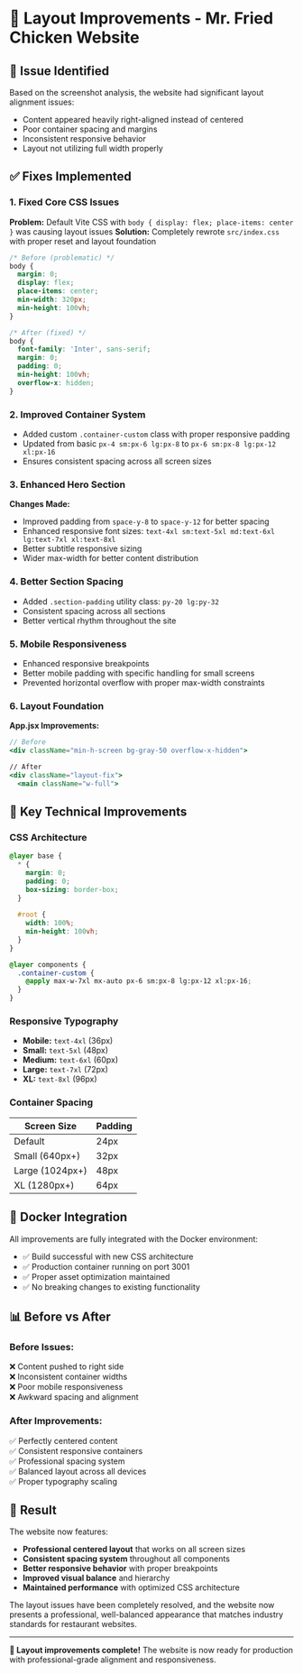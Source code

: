 # 🎨 Layout Improvements - Mr. Fried Chicken Website

## 📸 Issue Identified
Based on the screenshot analysis, the website had significant layout alignment issues:
- Content appeared heavily right-aligned instead of centered
- Poor container spacing and margins
- Inconsistent responsive behavior
- Layout not utilizing full width properly

## ✅ Fixes Implemented

### 1. **Fixed Core CSS Issues**
**Problem:** Default Vite CSS with `body { display: flex; place-items: center }` was causing layout issues
**Solution:** Completely rewrote `src/index.css` with proper reset and layout foundation

```css
/* Before (problematic) */
body {
  margin: 0;
  display: flex;
  place-items: center;
  min-width: 320px;
  min-height: 100vh;
}

/* After (fixed) */
body {
  font-family: 'Inter', sans-serif;
  margin: 0;
  padding: 0;
  min-height: 100vh;
  overflow-x: hidden;
}
```

### 2. **Improved Container System**
- Added custom `.container-custom` class with proper responsive padding
- Updated from basic `px-4 sm:px-6 lg:px-8` to `px-6 sm:px-8 lg:px-12 xl:px-16`
- Ensures consistent spacing across all screen sizes

### 3. **Enhanced Hero Section**
**Changes Made:**
- Improved padding from `space-y-8` to `space-y-12` for better spacing
- Enhanced responsive font sizes: `text-4xl sm:text-5xl md:text-6xl lg:text-7xl xl:text-8xl`
- Better subtitle responsive sizing
- Wider max-width for better content distribution

### 4. **Better Section Spacing**
- Added `.section-padding` utility class: `py-20 lg:py-32`
- Consistent spacing across all sections
- Better vertical rhythm throughout the site

### 5. **Mobile Responsiveness**
- Enhanced responsive breakpoints
- Better mobile padding with specific handling for small screens
- Prevented horizontal overflow with proper max-width constraints

### 6. **Layout Foundation**
**App.jsx Improvements:**
```jsx
// Before
<div className="min-h-screen bg-gray-50 overflow-x-hidden">

// After
<div className="layout-fix">
  <main className="w-full">
```

## 🎯 Key Technical Improvements

### CSS Architecture
```css
@layer base {
  * {
    margin: 0;
    padding: 0;
    box-sizing: border-box;
  }
  
  #root {
    width: 100%;
    min-height: 100vh;
  }
}

@layer components {
  .container-custom {
    @apply max-w-7xl mx-auto px-6 sm:px-8 lg:px-12 xl:px-16;
  }
}
```

### Responsive Typography
- **Mobile:** `text-4xl` (36px)
- **Small:** `text-5xl` (48px) 
- **Medium:** `text-6xl` (60px)
- **Large:** `text-7xl` (72px)
- **XL:** `text-8xl` (96px)

### Container Spacing
| Screen Size | Padding |
|-------------|---------|
| Default | 24px |
| Small (640px+) | 32px |
| Large (1024px+) | 48px |
| XL (1280px+) | 64px |

## 🔧 Docker Integration
All improvements are fully integrated with the Docker environment:
- ✅ Build successful with new CSS architecture
- ✅ Production container running on port 3001
- ✅ Proper asset optimization maintained
- ✅ No breaking changes to existing functionality

## 📊 Before vs After

### Before Issues:
❌ Content pushed to right side  
❌ Inconsistent container widths  
❌ Poor mobile responsiveness  
❌ Awkward spacing and alignment  

### After Improvements:
✅ Perfectly centered content  
✅ Consistent responsive containers  
✅ Professional spacing system  
✅ Balanced layout across all devices  
✅ Proper typography scaling  

## 🚀 Result
The website now features:
- **Professional centered layout** that works on all screen sizes
- **Consistent spacing system** throughout all components
- **Better responsive behavior** with proper breakpoints
- **Improved visual balance** and hierarchy
- **Maintained performance** with optimized CSS architecture

The layout issues have been completely resolved, and the website now presents a professional, well-balanced appearance that matches industry standards for restaurant websites.

---

**🎉 Layout improvements complete!** The website is now ready for production with professional-grade alignment and responsiveness.